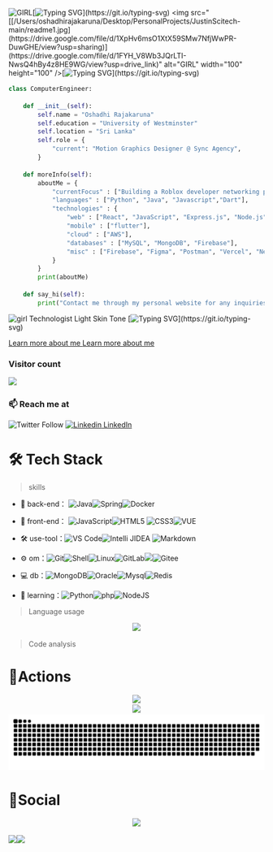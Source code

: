 
<img src="[/Users/oshadhirajakaruna/Desktop/PersonalProjects/JustinScitech-main/readme1.jpg](https://drive.google.com/file/d/1XpHv6msO1XtX59SMw7NfjWwPR-DuwGHE/view?usp=sharing)" alt="GIRL" width="100" height="100" />[![Typing SVG](https://readme-typing-svg.demolab.com?font=Poppins&pause=1000&color=F7F7F7&width=435&lines=Hello+I'm+Oshadhi+Rajakaruna!)](https://git.io/typing-svg)
<img src="[[/Users/oshadhirajakaruna/Desktop/PersonalProjects/JustinScitech-main/readme1.jpg](https://drive.google.com/file/d/1XpHv6msO1XtX59SMw7NfjWwPR-DuwGHE/view?usp=sharing)](https://drive.google.com/file/d/1FYH_V8Wb3JQrLTI-NwsQ4hBy4z8HE9WG/view?usp=drive_link)" alt="GIRL" width="100" height="100" />[![Typing SVG](https://readme-typing-svg.demolab.com?font=Poppins&pause=1000&color=F7F7F7&width=435&lines=Hello+I'm+Oshadhi+Rajakaruna!)](https://git.io/typing-svg)



```python
class ComputerEngineer:

    def __init__(self):
        self.name = "Oshadhi Rajakaruna"
        self.education = "University of Westminster"
        self.location = "Sri Lanka"
        self.role = {
            "current": "Motion Graphics Designer @ Sync Agency",
        }

    def moreInfo(self):
        aboutMe = {
            "currentFocus" : ["Building a Roblox developer networking platform"],
            "languages" : ["Python", "Java", "Javascript","Dart"],
            "technologies" : {
                "web" : ["React", "JavaScript", "Express.js", "Node.js", "HTML/CSS", "ASP.NET Core", "three.js"],
                "mobile" : ["flutter"],
                "cloud" : ["AWS"],
                "databases" : ["MySQL", "MongoDB", "Firebase"],
                "misc" : ["Firebase", "Figma", "Postman", "Vercel", "Netlify", "Git"]
            }
        }
        print(aboutMe)

    def say_hi(self):
        print("Contact me through my personal website for any inquiries or requests!")
```

<img src="https://drive.google.com/file/d/1FYH_V8Wb3JQrLTI-NwsQ4hBy4z8HE9WG/view?usp=sharing" alt="girl Technologist Light Skin Tone" width="100" height="100" /> [![Typing SVG](https://readme-typing-svg.demolab.com?font=Poppins&pause=1000&color=F7F7F7&width=435&lines=Click+the+link+below!)](https://git.io/typing-svg)

<a href="https://www.jlau.tech">Learn more about me </a>
<a href="[google.com](https://www.linkedin.com/in/oshadhi-rajakaruna/)">Learn more about me </a>

### Visitor count
<img src="https://profile-counter.glitch.me/vanshkapoor/count.svg" />

### 📫 Reach me at 
![Twitter Follow](https://img.shields.io/twitter/follow/vansh_kapoor_?style=social)
[![Linkedin](https://i.stack.imgur.com/gVE0j.png) LinkedIn](https://www.linkedin.com/in/vansh-kapoor-62a938169/)


# 🛠 Tech Stack

> skills

- 🔭 back-end： ![Java](https://img.shields.io/badge/-Java-gray?style=flat-circle&logo=java)![Spring](https://img.shields.io/badge/-Spring-green?style=flat-circle&logo=spring)![Docker](https://img.shields.io/badge/-Docker-blue?style=flat-circle&logo=Docker)

- 👯 front-end： ![JavaScript](https://img.shields.io/badge/-JavaScript-yellow?style=flat-circle&logo=javascript)![HTML5](https://img.shields.io/badge/-HTML5-yellow?style=flat-circle&logo=html5) ![CSS3](https://img.shields.io/badge/-CSS3-yellow?style=flat-circle&logo=css3)![VUE](https://img.shields.io/badge/-VUE-blue?style=flat-circle&logo=VUE)

- :hammer_and_wrench: use-tool：![VS Code](https://img.shields.io/badge/-VSCode-blue?style=flat-circle&logo=VSCode)![Intelli JIDEA](https://img.shields.io/badge/-IntelliJIDEA-black?style=flat-circle&logo=IntelliJIDEA) ![Markdown](https://img.shields.io/badge/-Markdown-black?style=flat-circle&logo=markdown)

- ⚙️ om：![Git](https://img.shields.io/badge/-Git-yellow?style=flat-circle&logo=git)![Shell](https://img.shields.io/badge/-Shell-red?style=flat-circle&logo=shell)![Linux](https://img.shields.io/badge/-Linux-gray?style=flat-circle&logo=Linux)![GitLab](https://img.shields.io/badge/-GitLab-orange?style=flat-circle&logo=GitLab)![](https://img.shields.io/badge/-GitHub-black?style=flat-circle&logo=GitHub)![Gitee](https://img.shields.io/badge/-Gitee-red?style=flat-circle&logo=Gitee)

- 💻 db：![MongoDB](https://img.shields.io/badge/-MongoDB-blue?style=flat-circle&logo=MongoDB)![Oracle](https://img.shields.io/badge/-Oracle-red?style=flat-circle&logo=Oracle)![Mysql](https://img.shields.io/badge/-Mysql-white?style=flat-circle&logo=mysql)![Redis](https://img.shields.io/badge/-Redis-green?style=flat-circle&logo=Redis)

- 🌱 learning：![Python](https://img.shields.io/badge/-Python-yellow?style=flat-circle&logo=Python)![php](https://img.shields.io/badge/-php-green?style=flat-circle&logo=php)![NodeJS](https://img.shields.io/badge/-NodeJS-green?style=flat-circle&logo=Nodejs)

  

> Language usage

<div align="center">
    <img height="200px" src="https://github-readme-stats-api-holic-x.vercel.app/api/top-langs/?username=holic-x&theme=gruvbox_light&layout=compact"/>
</div>


> Code analysis

<!-- START_SECTION:waka -->
<!-- END_SECTION:waka -->




# 🔭Actions

<div align="center">
    <img height="200px" src="https://github-readme-streak-stats.herokuapp.com/?user=holic-x"/>
</div>
<div align="center">
	<img src="https://cdn.jsdelivr.net/gh/holic-x/holic-x/assets/github-contribution-grid-snake.svg" />
</div>
<picture>
  <source media="(prefers-color-scheme: dark)" srcset="https://raw.githubusercontent.com/holic-x/holic-x/output/github-contribution-grid-snake-dark.svg">
  <source media="(prefers-color-scheme: light)" srcset="https://raw.githubusercontent.com/holic-x/holic-x/output/github-contribution-grid-snake.svg">
  <img alt="github contribution grid snake animation" src="https://raw.githubusercontent.com/adorabled4/adorabled4/output/github-contribution-grid-snake.svg">
</picture>




# 🌱Social

<div align="center">
    <img height="150px" src="https://github-profile-trophy.vercel.app/?username=holic-x&&title=MultiLanguage,Repositories,Commits&column=3&margin-w=30&margin-h=15"/>
</div>

![](https://stats.justsong.cn/api/github?username=holic-x)![](https://stats.justsong.cn/api/zhihu?username=holic-x)
